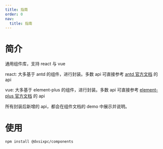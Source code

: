 ```yaml
---
title: 指南
order: 0
nav:
  title: 指南
---
```


# 简介

通用组件库，支持 react 与 vue

react: 大多基于 antd 的组件，进行封装。多数 api 可直接参考 <a href="https://ant.design/index-cn" target="_blank">antd 官方文档</a> 的 api

vue: 大多基于 element-plus 的组件，进行封装。多数 api 可直接参考 <a href="https://element-plus.org/zh-CN/" target="_blank">element-plus 官方文档</a> 的 api

所有封装后新增的 api，都会在组件文档的 demo 中展示并说明。

# 使用

```bash
npm install @dxsixpc/components
```
